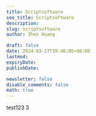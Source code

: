 ```yaml
---
title: Scriptsoftware
seo_title: Scriptsoftware
description: 
slug: scriptsoftware
author: Zhen Huang

draft: false
date: 2024-03-17T19:46:05+08:00
lastmod: 
expiryDate: 
publishDate: 

newsletter: false
disable_comments: false
math: true
---
```


test123 3